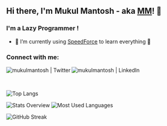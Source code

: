 ## Hi there, I'm Mukul Mantosh - aka [MM][website]! 👋

### I'm a Lazy Programmer !

- 🌱 I’m currently using [SpeedForce] to learn everything 🤣

### Connect with me:

[<img align="left" alt="mukulmantosh | Twitter" src="https://img.shields.io/badge/Twitter-1DA1F2?style=for-the-badge&logo=twitter&logoColor=white" />][twitter]
[<img align="left" alt="mukulmantosh | LinkedIn" src="https://img.shields.io/badge/LinkedIn-0077B5?style=for-the-badge&logo=linkedin&logoColor=white" />][linkedin]<br />

<br>

![Top Langs](https://github-readme-stats.vercel.app/api/top-langs/?username=mukulmantosh&langs_count=8&theme=radical)

![Stats Overview](https://raw.githubusercontent.com/mukulmantosh/github-stats-transparent/output/generated/overview.svg)
![Most Used Languages](https://raw.githubusercontent.com/mukulmantosh/github-stats-transparent/output/generated/languages.svg)


![GitHub Streak](https://github-readme-streak-stats.herokuapp.com?user=mukulmantosh&theme=radical&date_format=M%20j%5B%2C%20Y%5D)



[website]: https://github.com/mukulmantosh
[twitter]: https://twitter.com/MantoshMukul
[linkedin]: https://in.linkedin.com/in/mukul-mantosh
[stackoverflow]: https://stackoverflow.com/users/4382077/mukul-mantosh
[SpeedForce]: https://en.wikipedia.org/wiki/Speedster_(fiction)

